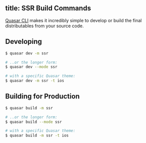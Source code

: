 title: SSR Build Commands
---
[Quasar CLI](/guide/quasar-cli.html) makes it incredibly simple to develop or build the final distributables from your source code.

## Developing
```bash
$ quasar dev -m ssr

# ..or the longer form:
$ quasar dev --mode ssr

# with a specific Quasar theme:
$ quasar dev -m ssr -t ios
```

## Building for Production
```bash
$ quasar build -m ssr

# ..or the longer form:
$ quasar build --mode ssr

# with a specific Quasar theme:
$ quasar build -m ssr -t ios
```

